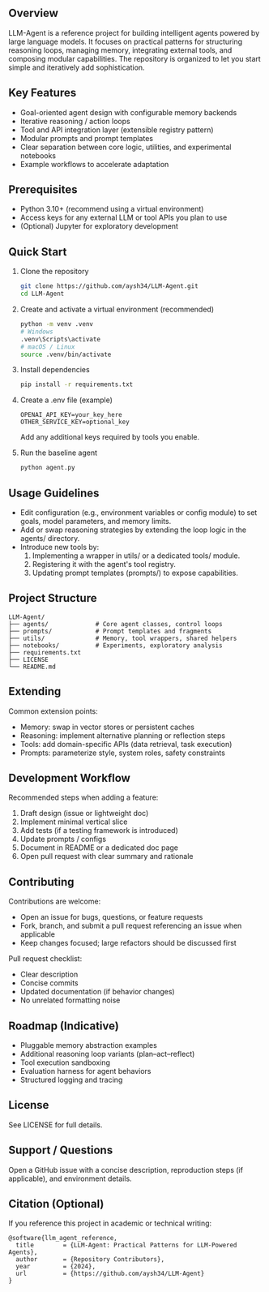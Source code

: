 ## Overview

LLM-Agent is a reference project for building intelligent agents powered by large language models. It focuses on practical patterns for structuring reasoning loops, managing memory, integrating external tools, and composing modular capabilities. The repository is organized to let you start simple and iteratively add sophistication.

## Key Features

- Goal-oriented agent design with configurable memory backends
- Iterative reasoning / action loops
- Tool and API integration layer (extensible registry pattern)
- Modular prompts and prompt templates
- Clear separation between core logic, utilities, and experimental notebooks
- Example workflows to accelerate adaptation

## Prerequisites

- Python 3.10+ (recommend using a virtual environment)
- Access keys for any external LLM or tool APIs you plan to use
- (Optional) Jupyter for exploratory development

## Quick Start

1. Clone the repository
    ```bash
    git clone https://github.com/aysh34/LLM-Agent.git
    cd LLM-Agent
    ```

2. Create and activate a virtual environment (recommended)
    ```bash
    python -m venv .venv
    # Windows
    .venv\Scripts\activate
    # macOS / Linux
    source .venv/bin/activate
    ```

3. Install dependencies
    ```bash
    pip install -r requirements.txt
    ```

4. Create a .env file (example)
    ```
    OPENAI_API_KEY=your_key_here
    OTHER_SERVICE_KEY=optional_key
    ```
    Add any additional keys required by tools you enable.

5. Run the baseline agent
    ```bash
    python agent.py
    ```

## Usage Guidelines

- Edit configuration (e.g., environment variables or config module) to set goals, model parameters, and memory limits.
- Add or swap reasoning strategies by extending the loop logic in the agents/ directory.
- Introduce new tools by:
  1. Implementing a wrapper in utils/ or a dedicated tools/ module.
  2. Registering it with the agent's tool registry.
  3. Updating prompt templates (prompts/) to expose capabilities.

## Project Structure

```
LLM-Agent/
├── agents/             # Core agent classes, control loops
├── prompts/            # Prompt templates and fragments
├── utils/              # Memory, tool wrappers, shared helpers
├── notebooks/          # Experiments, exploratory analysis
├── requirements.txt
├── LICENSE
└── README.md
```

## Extending

Common extension points:
- Memory: swap in vector stores or persistent caches
- Reasoning: implement alternative planning or reflection steps
- Tools: add domain-specific APIs (data retrieval, task execution)
- Prompts: parameterize style, system roles, safety constraints

## Development Workflow

Recommended steps when adding a feature:
1. Draft design (issue or lightweight doc)
2. Implement minimal vertical slice
3. Add tests (if a testing framework is introduced)
4. Update prompts / configs
5. Document in README or a dedicated doc page
6. Open pull request with clear summary and rationale

## Contributing

Contributions are welcome:
- Open an issue for bugs, questions, or feature requests
- Fork, branch, and submit a pull request referencing an issue when applicable
- Keep changes focused; large refactors should be discussed first

Pull request checklist:
- Clear description
- Concise commits
- Updated documentation (if behavior changes)
- No unrelated formatting noise

## Roadmap (Indicative)

- Pluggable memory abstraction examples
- Additional reasoning loop variants (plan–act–reflect)
- Tool execution sandboxing
- Evaluation harness for agent behaviors
- Structured logging and tracing

## License

See LICENSE for full details.

## Support / Questions

Open a GitHub issue with a concise description, reproduction steps (if applicable), and environment details.

## Citation (Optional)

If you reference this project in academic or technical writing:
```
@software{llm_agent_reference,
  title        = {LLM-Agent: Practical Patterns for LLM-Powered Agents},
  author       = {Repository Contributors},
  year         = {2024},
  url          = {https://github.com/aysh34/LLM-Agent}
}
```
